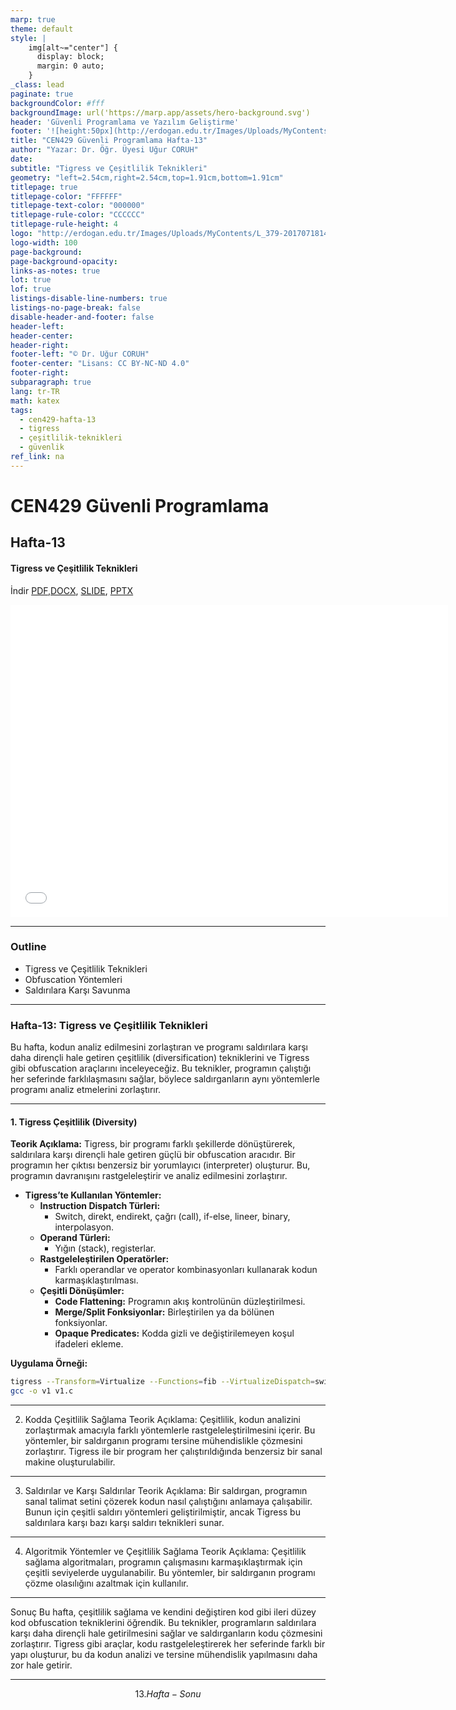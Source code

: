 ```yaml
---
marp: true
theme: default
style: |
    img[alt~="center"] {
      display: block;
      margin: 0 auto;
    }
_class: lead
paginate: true
backgroundColor: #fff
backgroundImage: url('https://marp.app/assets/hero-background.svg')
header: 'Güvenli Programlama ve Yazılım Geliştirme'
footer: '![height:50px](http://erdogan.edu.tr/Images/Uploads/MyContents/L_379-20170718142719217230.jpg) RTEU CEN429 Hafta-13'
title: "CEN429 Güvenli Programlama Hafta-13"
author: "Yazar: Dr. Öğr. Üyesi Uğur CORUH"
date:
subtitle: "Tigress ve Çeşitlilik Teknikleri"
geometry: "left=2.54cm,right=2.54cm,top=1.91cm,bottom=1.91cm"
titlepage: true
titlepage-color: "FFFFFF"
titlepage-text-color: "000000"
titlepage-rule-color: "CCCCCC"
titlepage-rule-height: 4
logo: "http://erdogan.edu.tr/Images/Uploads/MyContents/L_379-20170718142719217230.jpg"
logo-width: 100
page-background:
page-background-opacity:
links-as-notes: true
lot: true
lof: true
listings-disable-line-numbers: true
listings-no-page-break: false
disable-header-and-footer: false
header-left:
header-center:
header-right:
footer-left: "© Dr. Uğur CORUH"
footer-center: "Lisans: CC BY-NC-ND 4.0"
footer-right:
subparagraph: true
lang: tr-TR
math: katex
tags:
  - cen429-hafta-13
  - tigress
  - çeşitlilik-teknikleri
  - güvenlik
ref_link: na
---
```


<!-- _backgroundColor: aquq -->

<!-- _color: orange -->

<!-- paginate: false -->

# CEN429 Güvenli Programlama

## Hafta-13

#### Tigress ve Çeşitlilik Teknikleri

İndir [PDF](cen429-week-13.tr_doc.pdf),[DOCX](cen429-week-13.tr_word.docx), [SLIDE](cen429-week-13.tr_slide.pdf), [PPTX](cen429-week-13.tr_slide.pptx)

<iframe width=700, height=500 frameBorder=0 src="../cen429-week-13.tr_slide.html"></iframe>

---

### Outline

- Tigress ve Çeşitlilik Teknikleri
- Obfuscation Yöntemleri
- Saldırılara Karşı Savunma

---

### **Hafta-13: Tigress ve Çeşitlilik Teknikleri**

Bu hafta, kodun analiz edilmesini zorlaştıran ve programı saldırılara karşı daha dirençli hale getiren çeşitlilik (diversification) tekniklerini ve Tigress gibi obfuscation araçlarını inceleyeceğiz. Bu teknikler, programın çalıştığı her seferinde farklılaşmasını sağlar, böylece saldırganların aynı yöntemlerle programı analiz etmelerini zorlaştırır.

---

#### **1. Tigress Çeşitlilik (Diversity)**

**Teorik Açıklama:** Tigress, bir programı farklı şekillerde dönüştürerek, saldırılara karşı dirençli hale getiren güçlü bir obfuscation aracıdır. Bir programın her çıktısı benzersiz bir yorumlayıcı (interpreter) oluşturur. Bu, programın davranışını rastgeleleştirir ve analiz edilmesini zorlaştırır.

- **Tigress’te Kullanılan Yöntemler:**
  - **Instruction Dispatch Türleri:**
    - Switch, direkt, endirekt, çağrı (call), if-else, lineer, binary, interpolasyon.
  - **Operand Türleri:**
    - Yığın (stack), registerlar.
  - **Rastgeleleştirilen Operatörler:**
    - Farklı operandlar ve operator kombinasyonları kullanarak kodun karmaşıklaştırılması.
  - **Çeşitli Dönüşümler:**
    - **Code Flattening:** Programın akış kontrolünün düzleştirilmesi.
    - **Merge/Split Fonksiyonlar:** Birleştirilen ya da bölünen fonksiyonlar.
    - **Opaque Predicates:** Kodda gizli ve değiştirilemeyen koşul ifadeleri ekleme.

**Uygulama Örneği:** 

```bash
tigress --Transform=Virtualize --Functions=fib --VirtualizeDispatch=switch --out=v1.c test1.c
gcc -o v1 v1.c
```

---

2. Kodda Çeşitlilik Sağlama
Teorik Açıklama: Çeşitlilik, kodun analizini zorlaştırmak amacıyla farklı yöntemlerle rastgeleleştirilmesini içerir. Bu yöntemler, bir saldırganın programı tersine mühendislikle çözmesini zorlaştırır. Tigress ile bir program her çalıştırıldığında benzersiz bir sanal makine oluşturulabilir.

---

3. Saldırılar ve Karşı Saldırılar
Teorik Açıklama: Bir saldırgan, programın sanal talimat setini çözerek kodun nasıl çalıştığını anlamaya çalışabilir. Bunun için çeşitli saldırı yöntemleri geliştirilmiştir, ancak Tigress bu saldırılara karşı bazı karşı saldırı teknikleri sunar.

---

4. Algoritmik Yöntemler ve Çeşitlilik Sağlama
Teorik Açıklama: Çeşitlilik sağlama algoritmaları, programın çalışmasını karmaşıklaştırmak için çeşitli seviyelerde uygulanabilir. Bu yöntemler, bir saldırganın programı çözme olasılığını azaltmak için kullanılır.

---

Sonuç
Bu hafta, çeşitlilik sağlama ve kendini değiştiren kod gibi ileri düzey kod obfuscation tekniklerini öğrendik. Bu teknikler, programların saldırılara karşı daha dirençli hale getirilmesini sağlar ve saldırganların kodu çözmesini zorlaştırır. Tigress gibi araçlar, kodu rastgeleleştirerek her seferinde farklı bir yapı oluşturur, bu da kodun analizi ve tersine mühendislik yapılmasını daha zor hale getirir.


---

$$
13.Hafta-Sonu
$$

